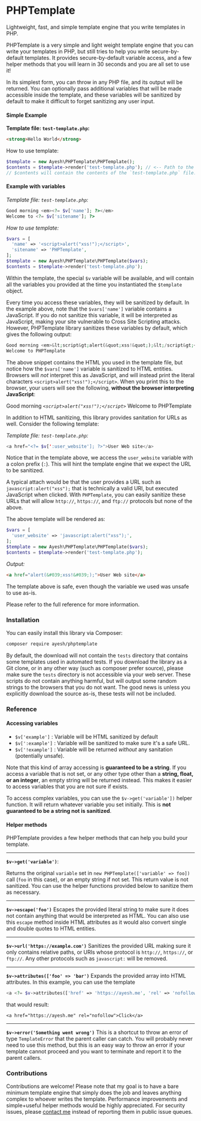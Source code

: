 # PHPTemplate
Lightweight, fast, and simple template engine that you write templates in PHP.

PHPTemplate is a very simple and light weight template engine that you can write your templates in PHP, but still tries to help you write secure-by-default templates. It provides secure-by-default variable access, and a few helper methods that you will learn in 30 seconds and you are all set to use it!

In its simplest form, you can throw in any PHP file, and its output will be returned. You can optionally pass additional variables that will be made accessible inside the template, and these variables will be sanitized by default to make it difficult to forget sanitizing any user input.

#### Simple Example

**Template file: `test-template.php`:**
```html
<strong>Hello World</strong>
```

How to use template:
```php
$template = new Ayesh\PHPTemplate\PHPTemplate();
$contents = $template->render('test-template.php'); // <-- Path to the template file.
// $contents will contain the contents of the `test-template.php` file.
```

#### Example with variables

*Template file: `test-template.php`:*
```php
Good morning <em><?= $v['name']; ?></em>
Welcome to <?= $v['sitename']; ?>
```

*How to use template:*
```php
$vars = [
  'name' => '<script>alert("xss!");</script>',
  'sitename' => 'PHPTemplate',
];
$template = new Ayesh\PHPTemplate\PHPTemplate($vars);
$contents = $template->render('test-template.php');
```

Within the template, the special `$v` variable will be available, and will contain all the variables you provided at the time you instantiated the `$template` object.

Every time you access these variables, they will be sanitized by default. In the example above, note that the `$vars['name']` variable contains a JavaScript. If you do not sanitize this variable, it will be interpreted as JavaScript, making your site vulnerable to Cross Site Scripting attacks. However, PHPTemplate library sanitizes these variables by default, which gives the following output:

```php
Good morning <em>&lt;script&gt;alert(&quot;xss!&quot;);&lt;/script&gt;<em>,
Welcome to PHPTemplate
```

The above snippet contains the HTML you used in the template file, but notice how the `$vars['name']` variable is sanitized to HTML entities. Browsers will _not_ interpret this as JavaScript, and will instead print the literal characters `<script>alert("xss!");</script>`. When you print this to the browser, your users will see the following, **without the browser interpreting JavaScript**:


Good morning *`<script>alert("xss!");</script>`*
Welcome to PHPTemplate

In addition to HTML sanitizing, this library provides sanitation for URLs as well. Consider the following template:

*Template file: `test-template.php`:*
```php
<a href="<?= $v[':user_website']; ?>">User Web site</a>
```
Notice that in the template above, we access the `user_website` variable with a colon prefix (`:`). This will hint the template engine that we expect the URL to be sanitized.

A typical attach would be that the user provides a URL such as `javascript:alert("xss");` that is technically a valid URI, but executed JavaScript when clicked. With `PHPTemplate`, you can easily sanitize these URLs that will allow `http://`, `https://`, and `ftp://` protocols but none of the above.

The above template will be rendered as:
```php
$vars = [
  'user_website' => 'javascript:alert("xss");',
];
$template = new Ayesh\PHPTemplate\PHPTemplate($vars);
$contents = $template->render('test-template.php');
```

*Output:*
```html
<a href="alert(&#039;xss!&#039;);">User Web site</a>
```

The template above is safe, even though the variable we used was unsafe to use as-is.

Please refer to the full reference for more information.

### Installation

You can easily install this library via Composer:
```bash
composer require ayesh/phptemplate
```

By default, the download will not contain the `tests` directory that contains some templates used in automated tests. If you download the library as a Git clone, or in any other way (such as composer prefer source), please make sure the `tests` directory is not accessible via your web server. These scripts do not contain anything harmful, but will output some random strings to the browsers that you do not want. The good news is unless you explicitly download the source as-is, these tests will not be included.

### Reference

#### Accessing variables
 - `$v['example']` : Variable will be HTML sanitized by default
 - `$v[':example']` : Variable will be sanitized to make sure it's a safe URL.
 - `$v['!example']` : Variable will be returned *without* any sanitation (potentially unsafe).

Note that this kind of array accessing is **guaranteed to be a string**.  If you access a variable that is not set, or any other type other than a **string, float, or an integer**,  an empty string will be returned instead. This makes it easier to access variables that you are not sure if exists.

To access complex variables, you can use the `$v->get('variable'])` helper function. It will return whatever variable you set initially. This is **not guaranteed to be a string not is sanitized**.

#### Helper methods
PHPTemplate provides a few helper methods that can help you build your template.

---

**`$v->get('variable')`**:

Returns the original `variable` set in `new PHPTemplate(['variable' => foo])` call (`foo` in this case), or an empty string if not set. This return value is not sanitized. You can use the helper functions provided below to sanitize them as necessary.

---

**`$v->escape('foo')`**
Escapes the provided literal string to make sure it does not contain anything that would be interpreted as HTML. You can also use this `escape` method inside HTML attributes as it would also convert single and double quotes to HTML entities.

---

**`$v->url('https://example.com')`**
Sanitizes the provided URL making sure it only contains relative paths, or URIs whose protocol is `http://`, `https://`, or `ftp://`. Any other protocols such as `javascript:` will be removed.

---
**`$v->attributes(['foo' => 'bar')`**
Expands the provided array into HTML attributes. In this example, you can use the template

```php
<a <?= $v->attributes(['href' => 'https://ayesh.me', 'rel' => 'nofollow'); ?>Click</a>`
```
that would result:
```
<a href="https://ayesh.me" rel="nofollow">Click</a>
```
---
**`$v->error('Something went wrong')`**
This is a shortcut to throw an error of type `TemplateError` that the parent caller can catch. You will probably never need to use this method, but this is an easy way to throw an error if your template cannot proceed and you want to terminate and report it to the parent callers.

### Contributions
Contributions are welcome! Please note that my goal is to have a bare minimum template engine that simply does the job and leaves anything complex to whoever writes the template. Performance improvements and simple+useful helper methods would be highly appreciated. For security issues, please [contact me](https://ayesh.me/contact) instead of reporting them in public issue queues.
